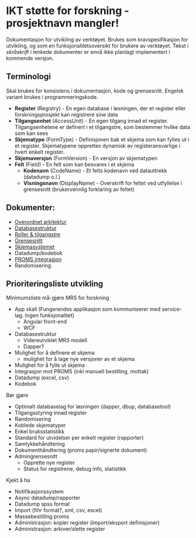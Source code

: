 # IKT støtte for forskning - prosjektnavn mangler! 

Dokumentasjon for utvikling av verktøyet. Brukes som kravspesifikasjon for utvikling, og som en funksjonalitetsoversikt for brukere av verktøyet. Tekst i *skråskrift* i lenkede dokumenter er ennå ikke planlagt implementert i kommende versjon.

## Terminologi

Skal brukes for konsistens i dokumentasjon, kode og grensesnitt. Engelsk variant brukes i programmeringskode.

* **Register** (Registry) - En egen database i løsningen, der et register eller forskningsprosjekt kan registrere sine data
* **Tilgangsenhet** (AccessUnit) - En egen tilgang innad et register. Tilgangsenhetene er definert i et tilgangstre, som bestemmer hvilke data som kan sees
* **Skjematype** (FormType) - Definisjonen bak et skjema som kan fylles ut i et register. Skjematypene opprettes dynamisk av registeransvarlige i hvert enkelt register.
* **Skjemaversjon** (FormVersion) - En versjon av skjematypen
* **Felt** (Field) - En felt som kan besvares i et skjema
	* **Kodenavn** (CodeName) - Et felts kodenavn ved datauttrekk (datadump o.l.)
	* **Visningsnavn** (DisplayName) - Overskrift for feltet ved utfyllelse i grensesnitt (brukervennlig forklaring av feltet)

## Dokumenter:
* [Overordnet arkitektur](https://github.com/HemitSystemutvikling/dokumentasjon-forskningsapp/blob/master/Overordnet%20arkitektur.md)
* [Databasestruktur](https://github.com/HemitSystemutvikling/dokumentasjon-forskningsapp/blob/master/Databasestruktur.md)
* [Roller & tilgangstre](https://github.com/HemitSystemutvikling/dokumentasjon-forskningsapp/blob/master/Roller%20og%20tilgangstre.md)
* [Grensesnitt](https://github.com/HemitSystemutvikling/dokumentasjon-forskningsapp/blob/master/Grensesnitt.md)
* [Skjemasystemet](https://github.com/HemitSystemutvikling/dokumentasjon-forskningsapp/blob/master/Skjemasystemet.md)
* Datadump/kodebok
* [PROMS integrasjon](https://github.com/HemitSystemutvikling/dokumentasjon-forskningsapp/blob/master/PROMS%20integrasjon.md)
* Randomisering

## Prioriteringsliste utvikling

Minimumsliste må-gjøre MRS for forskning
- App skall (Fungerendes applikasjon som kommuniserer med service-lag. Ingen funksjonalitet)
	- Angular front-end
	- WCF
- Databasestruktur
	- Videreutviklet MRS modell
	- Dapper?
- Mulighet for å definere et skjema
	- mulighet for å lage nye versjoner av et skjema
- Mulighet for å fylle ut skjema
- Integrasjon mot PROMS (inkl manuell bestilling,  mottak)
- Datadump (excel, csv)
- Kodebok

Bør gjøre
- Optimalt databaselag for løsningen (dapper, dbup, databasetool)
- Tilgangsstyring innad register
- Randomisering
- Koblede skjematyper
- Enkel bruksstatistikk
- Standard for utvidelser per enkelt register (rapporter)
- Samtykkehåndtering
- Dokumenthåndtering (proms papir/signerte dokument)
- Admingrensesnitt 
	- Opprette nye register
	- Status for registrene, debug info, statistikk

Kjekt å ha
- Notifikasjonssystem
- Async datadump/rapporter
- Datadump spss format
- Import (fihr format?, xml, csv, excel)
- Massebestilling proms
- Administrasjon: kopier register (import/eksport definisjoner)
- Administrasjon: arkiver/slette register
